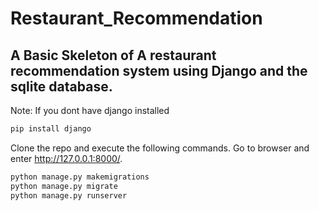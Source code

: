 # Restaurant_Recommendation
## A Basic Skeleton of A restaurant recommendation system using Django and the sqlite database.

Note: If you dont have django installed
```bash
pip install django
```
Clone the repo and execute the following commands. Go to browser and enter http://127.0.0.1:8000/.


```python
python manage.py makemigrations
python manage.py migrate
python manage.py runserver
```
